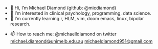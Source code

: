 - 👋 Hi, I’m Michael Diamond (github: @micdiamond)
- 👀 I’m interested in clinical psychology, programming, data science.
- 🌱 I’m currently learning r, HLM, vim, doom emacs, linux, bipolar research.
<!--- - 💞️ I’m looking to collaborate on... --->
- 📫 How to reach me: 
@michaelldiamond on twitter
michael.diamond@unimelb.edu.au 
michaeldiamond951@gmail.com 


<!---
micdiamond/micdiamond is a ✨ special ✨ repository because its `README.md` (this file) appears on your GitHub profile.
You can click the Preview link to take a look at your changes.
--->
